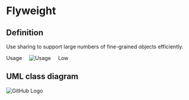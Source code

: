 # Flyweight

## Definition

Use sharing to support large numbers of fine-grained objects efficiently.

Usage     ![Usage](../../../docs/Pictures/Usage1.png)     Low

## UML class diagram

![GitHub Logo](../../../docs/Pictures/DesignPatterns/flyweight.gif)
